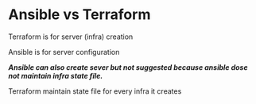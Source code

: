 # Ansible vs Terraform

Terraform is for server (infra) creation

Ansible is for server configuration 

***Ansible can also create sever but not suggested because ansible dose not maintain infra state file.***

Terraform maintain state file for every infra it creates 